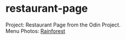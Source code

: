 # restaurant-page
Project: Restaurant Page from the Odin Project. <br>
Menu Photos: [Rainforest](https://www.rainforestcruises.com/guides/myanmar-food)
